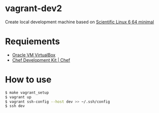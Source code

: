 vagrant-dev2
=====

Create local development machine based on [Scientific Linux 6 64 minimal](http://www.vagrantbox.es/)

# Requiements

* [Oracle VM VirtualBox](https://www.virtualbox.org/)
* [Chef Development Kit | Chef](http://downloads.getchef.com/chef-dk/windows/#/)

# How to use

```bash
$ make vagrant_setup
$ vagrant up
$ vagrant ssh-config --host dev >> ~/.ssh/config
$ ssh dev
```
